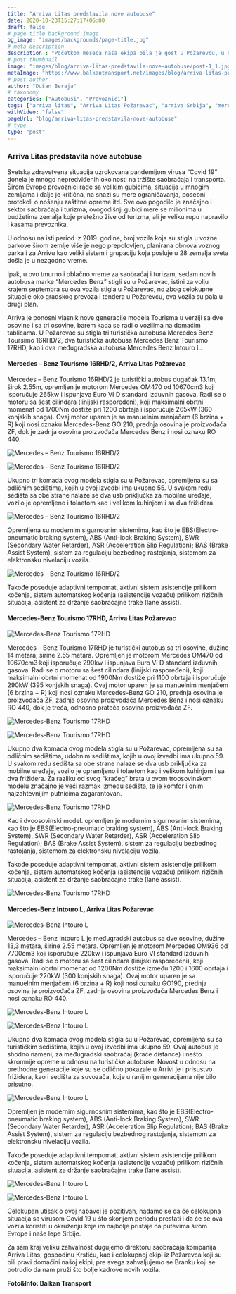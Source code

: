 ```yaml
---
title: "Arriva Litas predstavila nove autobuse"
date: 2020-10-23T15:27:17+06:00
draft: false
# page title background image
bg_image: "images/backgrounds/page-title.jpg"
# meta description
description : "Početkom meseca naša ekipa bila je gost u Požarevcu, u okviru kompanije “Arriva Litas” predstavljena su nam najnovija pojačanja u voznom parku ove firme, ukupno sedam autobusa marke “Mercedes-Benz” već prevozi zadovoljne putnike."
# post thumbnail
image: "images/blog/arriva-litas-predstavila-nove-autobuse/post-1_1.jpg"
metaImage: "https://www.balkantransport.net/images/blog/arriva-litas-predstavila-nove-autobuse/img1.jpg"
# post author
author: "Dušan Beraja"
# taxonomy
categories: ["Autobusi", "Prevoznici"]
tags: ["arriva litas", "Arriva Litas Požarevac", "arriva Srbija", "mercedes-benz", "Turistički autobusi"]
withVideo: "false"
pageUrl: "blog/arriva-litas-predstavila-nove-autobuse"
# type
type: "post"
---
```


### Arriva Litas predstavila nove autobuse

Svetska zdravstvena situacija uzrokovana pandemijom virusa “Covid 19” donela je mnogo nepredviđenih okolnosti na tržište saobraćaja i transporta. Širom Evrope prevoznici rade sa velikim gubicima, situacija u mnogim zemljama i dalje je kritična, na snazi su mere ograničavanja, posebni protokoli o nošenju zaštitne opreme itd. Sve ovo pogodilo je značajno i sektor saobraćaja i turizma, ovogodišnji gubici mere se milionima u budžetima zemalja koje pretežno žive od turizma, ali je veliku rupu napravilo i kasama prevoznika.

U odnosu na isti period iz 2019. godine, broj vozila koja su stigla u vozne parkove širom zemlje više je nego prepolovljen, planirana obnova voznog parka i za Arrivu kao veliki sistem i grupaciju koja posluje u 28 zemalja sveta došla je u nezgodno vreme.

Ipak, u ovo tmurno i oblačno vreme za saobraćaj i turizam, sedam novih autobusa marke “Mercedes Benz” stigli su u Požarevac, istini za volju krajem septembra su ova vozila stigla u Požarevac, no zbog celokupne situacije oko gradskog prevoza i tendera u Požarevcu, ova vozila su pala u drugi plan. 

Arriva je ponosni vlasnik nove generacije modela Tourisma u verziji sa dve osovine i sa tri osovine, barem kada se radi o vozilima na domaćim tablicama. U Požarevac su stigla tri turistička autobusa Mercedes Benz Toursimo 16RHD/2, dva turistička autobusa Mercedes Benz Tourismo 17RHD, kao i dva međugradska autobusa Mercedes Benz Intouro L. 


#### Mercedes – Benz Tourismo 16RHD/2, Arriva Litas Požarevac

Mercedes – Benz Tourismo 16RHD/2 je turistički autobus dugačak 13.1m, širok 2.55m, opremljen je motorom Mercedes OM470 od 10670cm3 koji isporučuje 265kw i ispunjava Euro VI D standard izduvnih gasova. Radi se o motoru sa šest cilindara (linijski raspoređeni), koji maksimalni obrtni momenat od 1700Nm dostiže pri 1200 obrtaja i isporučuje 265kW (360 konjskih snaga). Ovaj motor uparen je sa manuelnim menjačem (6 brzina + R) koji nosi oznaku Mercedes-Benz GO 210, prednja osovina je proizvođača ZF, dok je zadnja osovina proizvođača Mercedes Benz i nosi oznaku RO 440.

![Mercedes – Benz Tourismo 16RHD/2](/images/blog/arriva-litas-predstavila-nove-autobuse/post-1_2.jpg "Mercedes – Benz Tourismo 16RHD/2")

![Mercedes – Benz Tourismo 16RHD/2](/images/blog/arriva-litas-predstavila-nove-autobuse/post-1_3.jpg "Mercedes – Benz Tourismo 16RHD/2")

Ukupno tri komada ovog modela stigla su u Požarevac, opremljena su sa odličnim sedištima, kojih u ovoj izvedbi ima ukupno 55. U svakom redu sedišta sa obe strane nalaze se dva usb priključka za mobilne uređaje, vozilo je opremljeno i tolaetom kao i velikom kuhinjom i sa dva frižidera.

![Mercedes – Benz Tourismo 16RHD/2](/images/blog/arriva-litas-predstavila-nove-autobuse/post-1_4.jpg "Mercedes – Benz Tourismo 16RHD/2")

Opremljena su modernim sigurnosnim sistemima, kao što je EBS(Electro-pneumatic braking system), ABS (Anti-lock Braking System), SWR (Secondary Water Retarder), ASR (Acceleration Slip Regulation); BAS (Brake Assist System), sistem za regulaciju bezbednog rastojanja, sistemom za elektronsku nivelaciju vozila.

![Mercedes – Benz Tourismo 16RHD/2](/images/blog/arriva-litas-predstavila-nove-autobuse/post-1_5.jpg "Mercedes – Benz Tourismo 16RHD/2")

Takođe poseduje adaptivni tempomat, aktivni sistem asistencije prilikom kočenja, sistem automatskog kočenja (asistencije vozaču) prilikom rizičnih situacija, asistent za držanje saobraćajne trake (lane assist).

#### Mercedes-Benz Tourismo 17RHD, Arriva Litas Požarevac

![Mercedes-Benz Tourismo 17RHD](/images/blog/arriva-litas-predstavila-nove-autobuse/post-1_6.jpg "Mercedes-Benz Tourismo 17RHD")

Mercedes – Benz Tourismo 17RHD je turistički autobus sa tri osovine, dužine 14 metara, širine 2.55 metara. Opremljen je motorom Mercedes OM470 od 10670cm3 koji isporučuje 290kw i ispunjava Euro VI D standard izduvnih gasova. Radi se o motoru sa šest cilindara (linijski raspoređeni), koji maksimalni obrtni momenat od 1900Nm dostiže pri 1100 obrtaja i isporučuje 290kW (395 konjskih snaga). Ovaj motor uparen je sa manuelnim menjačem (6 brzina + R) koji nosi oznaku Mercedes-Benz GO 210, prednja osovina je proizvođača ZF, zadnja osovina proizvođača Mercedes Benz i nosi oznaku RO 440, dok je treća, odnosno prateća osovina proizvođača ZF.

![Mercedes-Benz Tourismo 17RHD](/images/blog/arriva-litas-predstavila-nove-autobuse/post-1_7.jpg "Mercedes-Benz Tourismo 17RHD")

![Mercedes-Benz Tourismo 17RHD](/images/blog/arriva-litas-predstavila-nove-autobuse/post-1_8.jpg "Mercedes-Benz Tourismo 17RHD")

Ukupno dva komada ovog modela stigla su u Požarevac, opremljena su sa odličnim sedištima, udobnim sedištima, kojih u ovoj izvedbi ima ukupno 59. U svakom redu sedišta sa obe strane nalaze se dva usb priključka za mobilne uređaje, vozilo je opremljeno i tolaetom kao i velikom kuhinjom i sa dva frižidera. Za razliku od svog “kraćeg” brata u ovom troosovinskom modelu značajno je veći razmak između sedišta, te je komfor i onim najzahtevnijim putnicima zagarantovan.

![Mercedes-Benz Tourismo 17RHD](/images/blog/arriva-litas-predstavila-nove-autobuse/post-1_9.jpg "Mercedes-Benz Tourismo 17RHD")

Kao i dvoosovinski model. opremljen je modernim sigurnosnim sistemima, kao što je EBS(Electro-pneumatic braking system), ABS (Anti-lock Braking System), SWR (Secondary Water Retarder), ASR (Acceleration Slip Regulation); BAS (Brake Assist System), sistem za regulaciju bezbednog rastojanja, sistemom za elektronsku nivelaciju vozila.

Takođe poseduje adaptivni tempomat, aktivni sistem asistencije prilikom kočenja, sistem automatskog kočenja (asistencije vozaču) prilikom rizičnih situacija, asistent za držanje saobraćajne trake (lane assist).

![Mercedes-Benz Tourismo 17RHD](/images/blog/arriva-litas-predstavila-nove-autobuse/post-1_10.jpg "Mercedes-Benz Tourismo 17RHD")

#### Mercedes-Benz Intouro L, Arriva Litas Požarevac

![Mercedes-Benz Intouro L](/images/blog/arriva-litas-predstavila-nove-autobuse/post-1_11.jpg "Mercedes-Benz Intouro L")

Mercedes – Benz Intouro L je međugradski autobus sa dve osovine, dužine 13,3 metara, širine 2.55 metara. Opremljen je motorom Mercedes OM936 od 7700cm3 koji isporučuje 220kw i ispunjava Euro VI standard izduvnih gasova. Radi se o motoru sa šest cilindara (linijski raspoređeni), koji maksimalni obrtni momenat od 1200Nm dostiže između 1200 i 1600 obrtaja i isporučuje 220kW (300 konjskih snaga). Ovaj motor uparen je sa manuelnim menjačem (6 brzina + R) koji nosi oznaku GO190, prednja osovina je proizvođača ZF, zadnja osovina proizvođača Mercedes Benz i nosi oznaku RO 440.

![Mercedes-Benz Intouro L](/images/blog/arriva-litas-predstavila-nove-autobuse/post-1_12.jpg "Mercedes-Benz Intouro L")

![Mercedes-Benz Intouro L](/images/blog/arriva-litas-predstavila-nove-autobuse/post-1_13.jpg "Mercedes-Benz Intouro L")

Ukupno dva komada ovog modela stigla su u Požarevac, opremljena su sa turističkim sedištima, kojih u ovoj izvedbi ima ukupno 59. Ovaj autobus je shodno nameni, za međugradski saobraćaj (kraće distance) i nešto skromnije opreme u odnosu na turističke autobuse. Novost u odnosu na prethodne generacije koje su se odlično pokazale u Arrivi je i prisustvo frižidera, kao i sedišta za suvozača, koje u ranijim generacijama nije bilo prisutno.

![Mercedes-Benz Intouro L](/images/blog/arriva-litas-predstavila-nove-autobuse/post-1_14.jpg "Mercedes-Benz Intouro L")

Opremljen je modernim sigurnosnim sistemima, kao što je EBS(Electro-pneumatic braking system), ABS (Anti-lock Braking System), SWR (Secondary Water Retarder), ASR (Acceleration Slip Regulation); BAS (Brake Assist System), sistem za regulaciju bezbednog rastojanja, sistemom za elektronsku nivelaciju vozila.

Takođe poseduje adaptivni tempomat, aktivni sistem asistencije prilikom kočenja, sistem automatskog kočenja (asistencije vozaču) prilikom rizičnih situacija, asistent za držanje saobraćajne trake (lane assist).

![Mercedes-Benz Intouro L](/images/blog/arriva-litas-predstavila-nove-autobuse/post-1_15.jpg "Mercedes-Benz Intouro L")

![Mercedes-Benz Intouro L](/images/blog/arriva-litas-predstavila-nove-autobuse/post-1_16.jpg "Mercedes-Benz Intouro L")

Celokupan utisak o ovoj nabavci je pozitivan, nadamo se da će celokupna situacija sa virusom Covid 19 u što skorijem periodu prestati i da će se ova vozila koristiti u okruženju koje im najbolje pristaje na putevima širom Evrope i naše lepe Srbije.

Za sam kraj veliku zahvalnost dugujemo direktoru saobraćaja kompanija Arriva Litas, gospodinu Krstiću, kao i celokupnoj ekipi iz Požarevca koji su bili pravi domaćini našoj ekipi, pre svega zahvaljujemo se Branku koji se potrudio da nam pruži što bolje kadrove novih vozila.

**Foto&Info: Balkan Transport**
